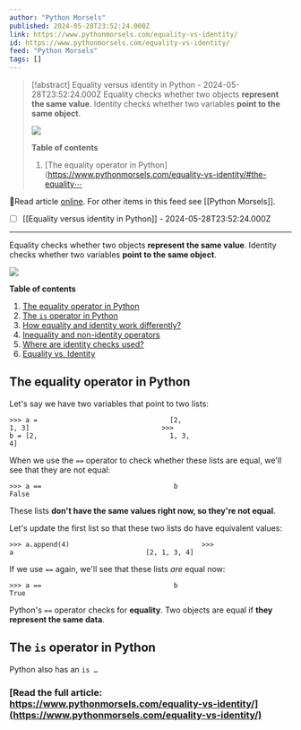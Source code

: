 ```yaml
---
author: "Python Morsels"
published: 2024-05-28T23:52:24.000Z
link: https://www.pythonmorsels.com/equality-vs-identity/
id: https://www.pythonmorsels.com/equality-vs-identity/
feed: "Python Morsels"
tags: []
---
```

> [!abstract] Equality versus identity in Python - 2024-05-28T23:52:24.000Z
> Equality checks whether two objects **represent the same value**. Identity checks whether two variables **point to the same object**.
> 
> ![](https://i.vimeocdn.com/filter/overlay?src0=https%3A%2F%2Fi.vimeocdn.com%2Fvideo%2F1859635053-5a5a328c38769260b233cb1fae005603a26ff65e609fba2d15a8af03ad563ba9-d_1920x1080&src1=http%3A%2F%2Ff.vimeocdn.com%2Fp%2Fimages%2Fcrawler_play.png)
> 
> **Table of contents**
> 
> 1. [The equality operator in Python](https://www.pythonmorsels.com/equality-vs-identity/#the-equality⋯

🔗Read article [online](https://www.pythonmorsels.com/equality-vs-identity/). For other items in this feed see [[Python Morsels]].

- [ ] [[Equality versus identity in Python]] - 2024-05-28T23:52:24.000Z
- - -
Equality checks whether two objects **represent the same value**. Identity checks whether two variables **point to the same object**.

![](https://i.vimeocdn.com/filter/overlay?src0=https%3A%2F%2Fi.vimeocdn.com%2Fvideo%2F1859635053-5a5a328c38769260b233cb1fae005603a26ff65e609fba2d15a8af03ad563ba9-d_1920x1080&src1=http%3A%2F%2Ff.vimeocdn.com%2Fp%2Fimages%2Fcrawler_play.png)

**Table of contents**

1. [The equality operator in Python](https://www.pythonmorsels.com/equality-vs-identity/#the-equality-operator-in-python)
2. [The `is` operator in Python](https://www.pythonmorsels.com/equality-vs-identity/#the-is-operator-in-python)
3. [How equality and identity work differently?](https://www.pythonmorsels.com/equality-vs-identity/#how-equality-and-identity-work-differently)
4. [Inequality and non-identity operators](https://www.pythonmorsels.com/equality-vs-identity/#inequality-and-non-identity-operators)
5. [Where are identity checks used?](https://www.pythonmorsels.com/equality-vs-identity/#where-are-identity-checks-used)
6. [Equality vs. Identity](https://www.pythonmorsels.com/equality-vs-identity/#equality-vs-identity)

## The equality operator in Python

Let's say we have two variables that point to two lists:

`>>> a =                                 [2,                                 1, 3]                                 >>>                                 b = [2,                                 1, 3,                                 4]`
                                

When we use the `==` operator to check whether these lists are equal, we'll see that they are not equal:

`>>> a ==                                 b                                 False`
                                

These lists **don't have the same values right now, so they're not equal**.

Let's update the first list so that these two lists do have equivalent values:

`>>> a.append(4)                                 >>>                                 a                                 [2, 1, 3, 4]`
                                

If we use `==` again, we'll see that these lists _are_ equal now:

`>>> a ==                                 b                                 True`
                                

Python's `==` operator checks for **equality**. Two objects are equal if **they represent the same data**.

## The `is` operator in Python

Python also has an `is …`

### [Read the full article: https://www.pythonmorsels.com/equality-vs-identity/](https://www.pythonmorsels.com/equality-vs-identity/)
